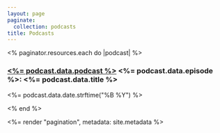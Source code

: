 ```yaml
---
layout: page
paginate:
  collection: podcasts
title: Podcasts
---
```


<% paginator.resources.each do |podcast| %>

  <h3>
    <a href="<%= podcast.data.url %>"><%= podcast.data.podcast %></a> <%= podcast.data.episode %>: <%= podcast.data.title %>
  </h3>

  <p class="subtitle">
    <%= podcast.data.date.strftime("%B %Y") %>
  </p>

<% end %>

<%= render "pagination", metadata: site.metadata %>
